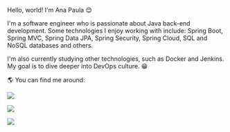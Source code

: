 Hello, world! I'm Ana Paula 😊

I'm a software engineer who is passionate about Java back-end development.
Some technologies I enjoy working with include: Spring Boot, Spring MVC, Spring Data JPA, Spring Security, Spring Cloud, SQL and NoSQL databases and others.

I'm also currently studying other technologies, such as Docker and Jenkins. My goal is to dive deeper into DevOps culture. 😁

🌎 You can find me around:


<a href="https://www.linkedin.com/in/ana-paula-oliveira-68004a192/" target="_blank"><img src="https://img.shields.io/badge/-LinkedIn-%230077B5?style=for-the-badge&logo=linkedin&logoColor=white" target="_blank"></a>   

<a href="https://instagram.com/napaulaoliv" target="_blank"><img src="https://img.shields.io/badge/-Instagram-%23E4405F?style=for-the-badge&logo=instagram&logoColor=white" target="_blank"></a>

<a href = "anapaulaequfrrj@gmail.com"><img src="https://img.shields.io/badge/Gmail-D14836?style=for-the-badge&logo=gmail&logoColor=white" target="_blank"></a>
